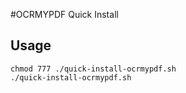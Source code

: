 #OCRMYPDF Quick Install
## Usage 
```
chmod 777 ./quick-install-ocrmypdf.sh
./quick-install-ocrmypdf.sh
```

